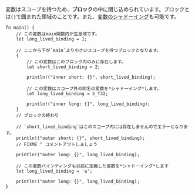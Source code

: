 <!-- Variable bindings have a scope, and are constrained to live in a *block*. A
block is a collection of statements enclosed by braces `{}`. Also, [variable
shadowing][variable-shadow] is allowed. -->
変数はスコープを持つため、**ブロック**の中に閉じ込められています。ブロックとは`{}`で囲まれた領域のことです。また、[変数のシャドーイング][variable-shadow]も可能です。

``` rust,editable
fn main() {
    // この変数はmain関数内が生息域です。
    let long_lived_binding = 1;

    // ここから下が`main`より小さいスコープを持つブロックとなります。
    {
        // この変数はこのブロック内のみに存在します。
        let short_lived_binding = 2;

        println!("inner short: {}", short_lived_binding);

        // この変数はスコープ外の同名の変数を*シャドーイング*します。
        let long_lived_binding = 5_f32;

        println!("inner long: {}", long_lived_binding);
    }
    // ブロックの終わり

    // `short_lived_binding`はこのスコープ内には存在しませんのでエラーとなります。
    println!("outer short: {}", short_lived_binding);
    // FIXME ^ コメントアウトしましょう

    println!("outer long: {}", long_lived_binding);

    // この変数バインディングも以前に定義した変数を*シャドーイング*します
    let long_lived_binding = 'a';

    println!("outer long: {}", long_lived_binding);
}

```

[variable-shadow]: https://en.wikipedia.org/wiki/Variable_shadowing

